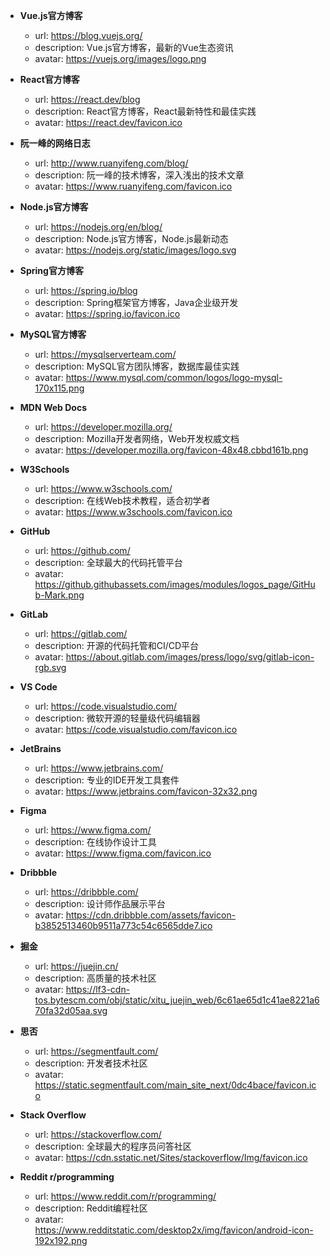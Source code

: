 - **Vue.js官方博客**
  - url: https://blog.vuejs.org/
  - description: Vue.js官方博客，最新的Vue生态资讯
  - avatar: https://vuejs.org/images/logo.png

- **React官方博客**
  - url: https://react.dev/blog
  - description: React官方博客，React最新特性和最佳实践
  - avatar: https://react.dev/favicon.ico

- **阮一峰的网络日志**
  - url: http://www.ruanyifeng.com/blog/
  - description: 阮一峰的技术博客，深入浅出的技术文章
  - avatar: https://www.ruanyifeng.com/favicon.ico

- **Node.js官方博客**
  - url: https://nodejs.org/en/blog/
  - description: Node.js官方博客，Node.js最新动态
  - avatar: https://nodejs.org/static/images/logo.svg

- **Spring官方博客**
  - url: https://spring.io/blog
  - description: Spring框架官方博客，Java企业级开发
  - avatar: https://spring.io/favicon.ico

- **MySQL官方博客**
  - url: https://mysqlserverteam.com/
  - description: MySQL官方团队博客，数据库最佳实践
  - avatar: https://www.mysql.com/common/logos/logo-mysql-170x115.png

- **MDN Web Docs**
  - url: https://developer.mozilla.org/
  - description: Mozilla开发者网络，Web开发权威文档
  - avatar: https://developer.mozilla.org/favicon-48x48.cbbd161b.png

- **W3Schools**
  - url: https://www.w3schools.com/
  - description: 在线Web技术教程，适合初学者
  - avatar: https://www.w3schools.com/favicon.ico

- **GitHub**
  - url: https://github.com/
  - description: 全球最大的代码托管平台
  - avatar: https://github.githubassets.com/images/modules/logos_page/GitHub-Mark.png

- **GitLab**
  - url: https://gitlab.com/
  - description: 开源的代码托管和CI/CD平台
  - avatar: https://about.gitlab.com/images/press/logo/svg/gitlab-icon-rgb.svg

- **VS Code**
  - url: https://code.visualstudio.com/
  - description: 微软开源的轻量级代码编辑器
  - avatar: https://code.visualstudio.com/favicon.ico

- **JetBrains**
  - url: https://www.jetbrains.com/
  - description: 专业的IDE开发工具套件
  - avatar: https://www.jetbrains.com/favicon-32x32.png

- **Figma**
  - url: https://www.figma.com/
  - description: 在线协作设计工具
  - avatar: https://www.figma.com/favicon.ico

- **Dribbble**
  - url: https://dribbble.com/
  - description: 设计师作品展示平台
  - avatar: https://cdn.dribbble.com/assets/favicon-b3852513460b9511a773c54c6565dde7.ico

- **掘金**
  - url: https://juejin.cn/
  - description: 高质量的技术社区
  - avatar: https://lf3-cdn-tos.bytescm.com/obj/static/xitu_juejin_web/6c61ae65d1c41ae8221a670fa32d05aa.svg

- **思否**
  - url: https://segmentfault.com/
  - description: 开发者技术社区
  - avatar: https://static.segmentfault.com/main_site_next/0dc4bace/favicon.ico

- **Stack Overflow**
  - url: https://stackoverflow.com/
  - description: 全球最大的程序员问答社区
  - avatar: https://cdn.sstatic.net/Sites/stackoverflow/Img/favicon.ico

- **Reddit r/programming**
  - url: https://www.reddit.com/r/programming/
  - description: Reddit编程社区
  - avatar: https://www.redditstatic.com/desktop2x/img/favicon/android-icon-192x192.png
